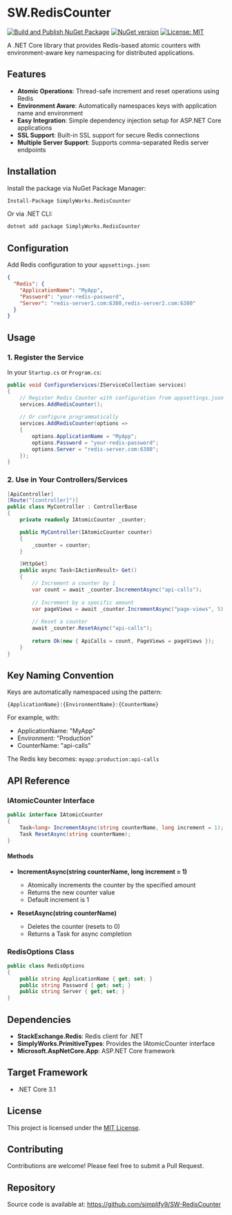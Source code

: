 # SW.RedisCounter

[![Build and Publish NuGet Package](https://github.com/simplify9/SW-RedisCounter/actions/workflows/nuget-publish.yml/badge.svg)](https://github.com/simplify9/SW-RedisCounter/actions/workflows/nuget-publish.yml)
[![NuGet version](https://badge.fury.io/nu/SimplyWorks.RedisCounter.svg)](https://badge.fury.io/nu/SimplyWorks.RedisCounter)
[![License: MIT](https://img.shields.io/badge/License-MIT-yellow.svg)](https://opensource.org/licenses/MIT)

A .NET Core library that provides Redis-based atomic counters with environment-aware key namespacing for distributed applications.

## Features

- **Atomic Operations**: Thread-safe increment and reset operations using Redis
- **Environment Aware**: Automatically namespaces keys with application name and environment
- **Easy Integration**: Simple dependency injection setup for ASP.NET Core applications
- **SSL Support**: Built-in SSL support for secure Redis connections
- **Multiple Server Support**: Supports comma-separated Redis server endpoints

## Installation

Install the package via NuGet Package Manager:

```bash
Install-Package SimplyWorks.RedisCounter
```

Or via .NET CLI:

```bash
dotnet add package SimplyWorks.RedisCounter
```

## Configuration

Add Redis configuration to your `appsettings.json`:

```json
{
  "Redis": {
    "ApplicationName": "MyApp",
    "Password": "your-redis-password",
    "Server": "redis-server1.com:6380,redis-server2.com:6380"
  }
}
```

## Usage

### 1. Register the Service

In your `Startup.cs` or `Program.cs`:

```csharp
public void ConfigureServices(IServiceCollection services)
{
    // Register Redis Counter with configuration from appsettings.json
    services.AddRedisCounter();
    
    // Or configure programmatically
    services.AddRedisCounter(options =>
    {
        options.ApplicationName = "MyApp";
        options.Password = "your-redis-password";
        options.Server = "redis-server.com:6380";
    });
}
```

### 2. Use in Your Controllers/Services

```csharp
[ApiController]
[Route("[controller]")]
public class MyController : ControllerBase
{
    private readonly IAtomicCounter _counter;

    public MyController(IAtomicCounter counter)
    {
        _counter = counter;
    }

    [HttpGet]
    public async Task<IActionResult> Get()
    {
        // Increment a counter by 1
        var count = await _counter.IncrementAsync("api-calls");
        
        // Increment by a specific amount
        var pageViews = await _counter.IncrementAsync("page-views", 5);
        
        // Reset a counter
        await _counter.ResetAsync("api-calls");
        
        return Ok(new { ApiCalls = count, PageViews = pageViews });
    }
}
```

## Key Naming Convention

Keys are automatically namespaced using the pattern:
```
{ApplicationName}:{EnvironmentName}:{CounterName}
```

For example, with:
- ApplicationName: "MyApp"
- Environment: "Production" 
- CounterName: "api-calls"

The Redis key becomes: `myapp:production:api-calls`

## API Reference

### IAtomicCounter Interface

```csharp
public interface IAtomicCounter
{
    Task<long> IncrementAsync(string counterName, long increment = 1);
    Task ResetAsync(string counterName);
}
```

#### Methods

- **IncrementAsync(string counterName, long increment = 1)**
  - Atomically increments the counter by the specified amount
  - Returns the new counter value
  - Default increment is 1

- **ResetAsync(string counterName)**
  - Deletes the counter (resets to 0)
  - Returns a Task for async completion

### RedisOptions Class

```csharp
public class RedisOptions
{
    public string ApplicationName { get; set; }
    public string Password { get; set; }
    public string Server { get; set; }
}
```

## Dependencies

- **StackExchange.Redis**: Redis client for .NET
- **SimplyWorks.PrimitiveTypes**: Provides the IAtomicCounter interface
- **Microsoft.AspNetCore.App**: ASP.NET Core framework

## Target Framework

- .NET Core 3.1

## License

This project is licensed under the [MIT License](LICENSE).

## Contributing

Contributions are welcome! Please feel free to submit a Pull Request.

## Repository

Source code is available at: https://github.com/simplify9/SW-RedisCounter
